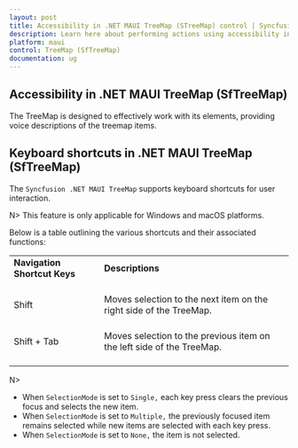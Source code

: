 ```yaml
---
layout: post
title: Accessibility in .NET MAUI TreeMap (STreeMap) control | Syncfusion
description: Learn here about performing actions using accessibility in Syncfusion .NET MAUI TreeMap (STreeMap) control.
platform: maui
control: TreeMap (SfTreeMap)
documentation: ug
---
```


## Accessibility in .NET MAUI TreeMap (SfTreeMap)

The TreeMap is designed to effectively work with its elements, providing voice descriptions of the treemap items.

## Keyboard shortcuts in .NET MAUI TreeMap (SfTreeMap)

The `Syncfusion .NET MAUI TreeMap` supports keyboard shortcuts for user interaction. 

N> This feature is only applicable for Windows and macOS platforms.

Below is a table outlining the various shortcuts and their associated functions:

<table>
<tr>
<td>
<b> Navigation Shortcut Keys </b> <br/><br/></td><td>
<b> Descriptions </b> <br/><br/></td></tr>
<tr>
<td>
Shift<br/><br/></td><td> 
Moves selection to the next item on the right side of the TreeMap.
<br/><br/></td></tr>
<tr>
<td>
Shift + Tab<br/><br/></td><td>
Moves selection to the previous item on the left side of the TreeMap.
<br/><br/></td></tr>
</table>

N> 

* When `SelectionMode` is set to `Single,` each key press clears the previous focus and selects the new item.
* When `SelectionMode` is set to `Multiple,` the previously focused item remains selected while new items are selected with each key press.
* When `SelectionMode` is set to `None,` the item is not selected.